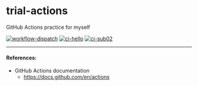 # trial-actions
GitHub Actions practice for myself

[![workflow-dispatch](https://github.com/takenobu-hs/trial-actions/actions/workflows/workflow_dispatch.yml/badge.svg)](https://github.com/takenobu-hs/trial-actions/actions/workflows/workflow_dispatch.yml)
[![ci-hello](https://github.com/takenobu-hs/trial-actions/actions/workflows/ci_hello.yml/badge.svg)](https://github.com/takenobu-hs/trial-actions/actions/workflows/ci_hello.yml)
[![ci-sub02](https://github.com/takenobu-hs/trial-actions/actions/workflows/ci_sub02.yml/badge.svg)](https://github.com/takenobu-hs/trial-actions/actions/workflows/ci_sub02.yml)

---
#### References:
  * GitHub Actions documentation
    * https://docs.github.com/en/actions
